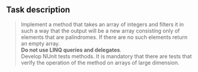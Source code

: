 ## Task description ##

> Implement a method that takes an array of integers and filters it in such a way that the output will be a new array consisting only of elements that are palindromes. If there are no such elements return an empty array.   
> **Do not use LINQ queries and delegates**.   
> Develop NUnit tests methods. It is mandatory that there are tests that verify the operation of the method on arrays of large dimension.
